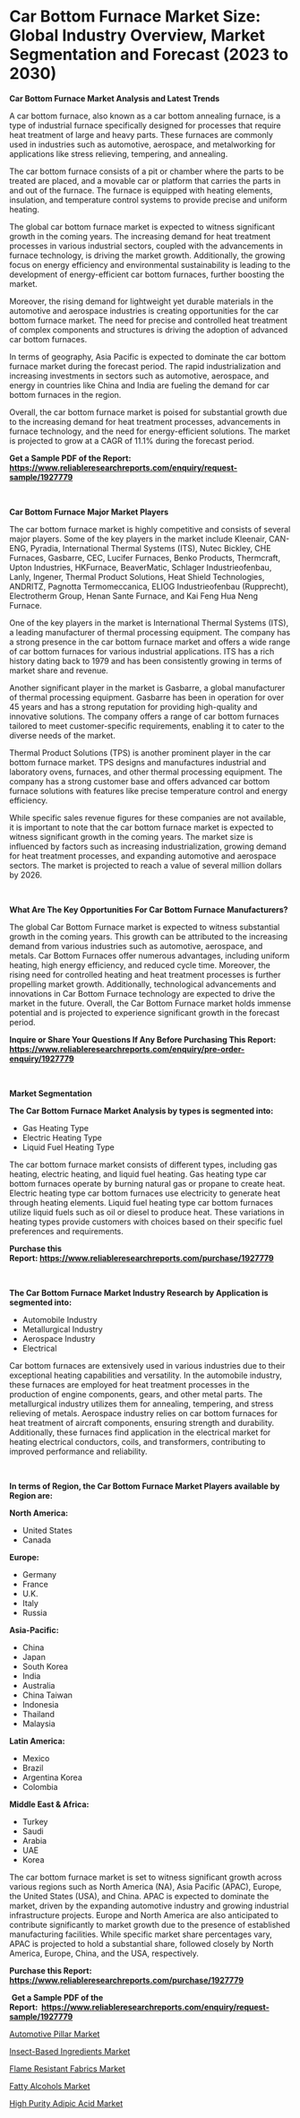 <p><h1>Car Bottom Furnace Market Size: Global Industry Overview, Market Segmentation and Forecast (2023 to 2030)</h1></p><p><strong>Car Bottom Furnace Market Analysis and Latest Trends</strong></p>
<p><p>A car bottom furnace, also known as a car bottom annealing furnace, is a type of industrial furnace specifically designed for processes that require heat treatment of large and heavy parts. These furnaces are commonly used in industries such as automotive, aerospace, and metalworking for applications like stress relieving, tempering, and annealing.</p><p>The car bottom furnace consists of a pit or chamber where the parts to be treated are placed, and a movable car or platform that carries the parts in and out of the furnace. The furnace is equipped with heating elements, insulation, and temperature control systems to provide precise and uniform heating.</p><p>The global car bottom furnace market is expected to witness significant growth in the coming years. The increasing demand for heat treatment processes in various industrial sectors, coupled with the advancements in furnace technology, is driving the market growth. Additionally, the growing focus on energy efficiency and environmental sustainability is leading to the development of energy-efficient car bottom furnaces, further boosting the market.</p><p>Moreover, the rising demand for lightweight yet durable materials in the automotive and aerospace industries is creating opportunities for the car bottom furnace market. The need for precise and controlled heat treatment of complex components and structures is driving the adoption of advanced car bottom furnaces.</p><p>In terms of geography, Asia Pacific is expected to dominate the car bottom furnace market during the forecast period. The rapid industrialization and increasing investments in sectors such as automotive, aerospace, and energy in countries like China and India are fueling the demand for car bottom furnaces in the region.</p><p>Overall, the car bottom furnace market is poised for substantial growth due to the increasing demand for heat treatment processes, advancements in furnace technology, and the need for energy-efficient solutions. The market is projected to grow at a CAGR of 11.1% during the forecast period.</p></p>
<p><strong>Get a Sample PDF of the Report:&nbsp; <a href="https://www.reliableresearchreports.com/enquiry/request-sample/1927779">https://www.reliableresearchreports.com/enquiry/request-sample/1927779</a></strong></p>
<p>&nbsp;</p>
<p><strong>Car Bottom Furnace Major Market Players</strong></p>
<p><p>The car bottom furnace market is highly competitive and consists of several major players. Some of the key players in the market include Kleenair, CAN-ENG, Pyradia, International Thermal Systems (ITS), Nutec Bickley, CHE Furnaces, Gasbarre, CEC, Lucifer Furnaces, Benko Products, Thermcraft, Upton Industries, HKFurnace, BeaverMatic, Schlager Industrieofenbau, Lanly, Ingener, Thermal Product Solutions, Heat Shield Technologies, ANDRITZ, Pagnotta Termomeccanica, ELIOG Industrieofenbau (Rupprecht), Electrotherm Group, Henan Sante Furnace, and Kai Feng Hua Neng Furnace.</p><p>One of the key players in the market is International Thermal Systems (ITS), a leading manufacturer of thermal processing equipment. The company has a strong presence in the car bottom furnace market and offers a wide range of car bottom furnaces for various industrial applications. ITS has a rich history dating back to 1979 and has been consistently growing in terms of market share and revenue.</p><p>Another significant player in the market is Gasbarre, a global manufacturer of thermal processing equipment. Gasbarre has been in operation for over 45 years and has a strong reputation for providing high-quality and innovative solutions. The company offers a range of car bottom furnaces tailored to meet customer-specific requirements, enabling it to cater to the diverse needs of the market.</p><p>Thermal Product Solutions (TPS) is another prominent player in the car bottom furnace market. TPS designs and manufactures industrial and laboratory ovens, furnaces, and other thermal processing equipment. The company has a strong customer base and offers advanced car bottom furnace solutions with features like precise temperature control and energy efficiency.</p><p>While specific sales revenue figures for these companies are not available, it is important to note that the car bottom furnace market is expected to witness significant growth in the coming years. The market size is influenced by factors such as increasing industrialization, growing demand for heat treatment processes, and expanding automotive and aerospace sectors. The market is projected to reach a value of several million dollars by 2026.</p></p>
<p>&nbsp;</p>
<p><strong>What Are The Key Opportunities For Car Bottom Furnace Manufacturers?</strong></p>
<p><p>The global Car Bottom Furnace market is expected to witness substantial growth in the coming years. This growth can be attributed to the increasing demand from various industries such as automotive, aerospace, and metals. Car Bottom Furnaces offer numerous advantages, including uniform heating, high energy efficiency, and reduced cycle time. Moreover, the rising need for controlled heating and heat treatment processes is further propelling market growth. Additionally, technological advancements and innovations in Car Bottom Furnace technology are expected to drive the market in the future. Overall, the Car Bottom Furnace market holds immense potential and is projected to experience significant growth in the forecast period.</p></p>
<p><strong>Inquire or Share Your Questions If Any Before Purchasing This Report: <a href="https://www.reliableresearchreports.com/enquiry/pre-order-enquiry/1927779">https://www.reliableresearchreports.com/enquiry/pre-order-enquiry/1927779</a></strong></p>
<p>&nbsp;</p>
<p><strong>Market Segmentation</strong></p>
<p><strong>The Car Bottom Furnace Market Analysis by types is segmented into:</strong></p>
<p><ul><li>Gas Heating Type</li><li>Electric Heating Type</li><li>Liquid Fuel Heating Type</li></ul></p>
<p><p>The car bottom furnace market consists of different types, including gas heating, electric heating, and liquid fuel heating. Gas heating type car bottom furnaces operate by burning natural gas or propane to create heat. Electric heating type car bottom furnaces use electricity to generate heat through heating elements. Liquid fuel heating type car bottom furnaces utilize liquid fuels such as oil or diesel to produce heat. These variations in heating types provide customers with choices based on their specific fuel preferences and requirements.</p></p>
<p><strong>Purchase this Report:&nbsp;<a href="https://www.reliableresearchreports.com/purchase/1927779">https://www.reliableresearchreports.com/purchase/1927779</a></strong></p>
<p>&nbsp;</p>
<p><strong>The Car Bottom Furnace Market Industry Research by Application is segmented into:</strong></p>
<p><ul><li>Automobile Industry</li><li>Metallurgical Industry</li><li>Aerospace Industry</li><li>Electrical</li></ul></p>
<p><p>Car bottom furnaces are extensively used in various industries due to their exceptional heating capabilities and versatility. In the automobile industry, these furnaces are employed for heat treatment processes in the production of engine components, gears, and other metal parts. The metallurgical industry utilizes them for annealing, tempering, and stress relieving of metals. Aerospace industry relies on car bottom furnaces for heat treatment of aircraft components, ensuring strength and durability. Additionally, these furnaces find application in the electrical market for heating electrical conductors, coils, and transformers, contributing to improved performance and reliability.</p></p>
<p>&nbsp;</p>
<p><strong>In terms of Region, the Car Bottom Furnace Market Players available by Region are:</strong></p>
<p>
    <p> <strong> North America: </strong>
        <ul>
            <li>United States</li>
            <li>Canada</li>
        </ul>
        </p> 
    <p> <strong> Europe: </strong>
        <ul>
            <li>Germany</li>
            <li>France</li>
            <li>U.K.</li>
            <li>Italy</li>
            <li>Russia</li>
        </ul>
        </p> 
    <p> <strong> Asia-Pacific: </strong>
        <ul>
            <li>China</li>
            <li>Japan</li>
            <li>South Korea</li>
            <li>India</li>
            <li>Australia</li>
            <li>China Taiwan</li>
            <li>Indonesia</li>
            <li>Thailand</li>
            <li>Malaysia</li>
        </ul>
        </p> 
    <p> <strong> Latin America: </strong>
        <ul>
            <li>Mexico</li>
            <li>Brazil</li>
            <li>Argentina Korea</li>
            <li>Colombia</li>
        </ul>
        </p> 
    <p> <strong> Middle East & Africa: </strong>
        <ul>
            <li>Turkey</li>
            <li>Saudi</li>
            <li>Arabia</li>
            <li>UAE</li>
            <li>Korea</li>
        </ul>
    </p>
    </p>
<p><p>The car bottom furnace market is set to witness significant growth across various regions such as North America (NA), Asia Pacific (APAC), Europe, the United States (USA), and China. APAC is expected to dominate the market, driven by the expanding automotive industry and growing industrial infrastructure projects. Europe and North America are also anticipated to contribute significantly to market growth due to the presence of established manufacturing facilities. While specific market share percentages vary, APAC is projected to hold a substantial share, followed closely by North America, Europe, China, and the USA, respectively.</p></p>
<p><strong>Purchase this Report: <a href="https://www.reliableresearchreports.com/purchase/1927779">https://www.reliableresearchreports.com/purchase/1927779</a></strong></p>
<p>&nbsp;<strong>Get a Sample PDF of the Report:&nbsp;&nbsp;<a href="https://www.reliableresearchreports.com/enquiry/request-sample/1927779">https://www.reliableresearchreports.com/enquiry/request-sample/1927779</a></strong></p>
<p><strong></strong></p>
<p><p><a href="https://github.com/grishafomin4852/Market-Research-Report-List-1/blob/main/automotive-pillar-market.md">Automotive Pillar Market</a></p><p><a href="https://www.linkedin.com/pulse/decoding-insect-based-ingredients-market-deep-dive-latest-dghpc/">Insect-Based Ingredients Market</a></p><p><a href="https://medium.com/@russpollich/flame-resistant-fabrics-market-insights-into-market-cagr-market-trends-and-growth-strategies-2d503304f89f">Flame Resistant Fabrics Market</a></p><p><a href="https://medium.com/@robbleannon/fatty-alcohols-market-research-report-its-history-and-forecast-2023-to-2030-93247d840c46">Fatty Alcohols Market</a></p><p><a href="https://www.linkedin.com/pulse/high-purity-adipic-acid-market-size-growth-forecast-from-e87ic/">High Purity Adipic Acid Market</a></p></p>